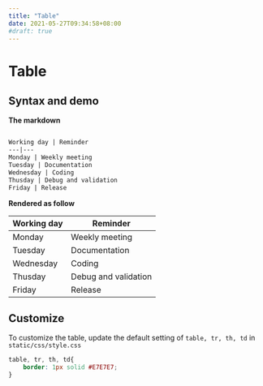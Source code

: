```yaml
---
title: "Table"
date: 2021-05-27T09:34:58+08:00
#draft: true
---
```


# Table

## Syntax and demo


**The markdown**
```markdown

Working day | Reminder
---|---
Monday | Weekly meeting
Tuesday | Documentation
Wednesday | Coding
Thusday | Debug and validation
Friday | Release
```

**Rendered as follow**

Working day | Reminder
---|---
Monday | Weekly meeting
Tuesday | Documentation
Wednesday | Coding
Thusday | Debug and validation
Friday | Release

## Customize

To customize the table, update the default setting of `table, tr, th, td` in `static/css/style.css` 

```css
table, tr, th, td{
    border: 1px solid #E7E7E7;
}
```
